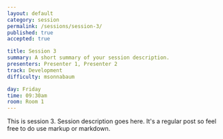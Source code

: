```yaml
---
layout: default
category: session
permalink: /sessions/session-3/
published: true
accepted: true

title: Session 3
summary: A short summary of your session description.
presenters: Presenter 1, Presenter 2
track: Development
difficulty: msonnabaum

day: Friday
time: 09:30am
room: Room 1
---
```


This is session 3. Session description goes here. It's a regular post so feel free to do use markup or markdown.
